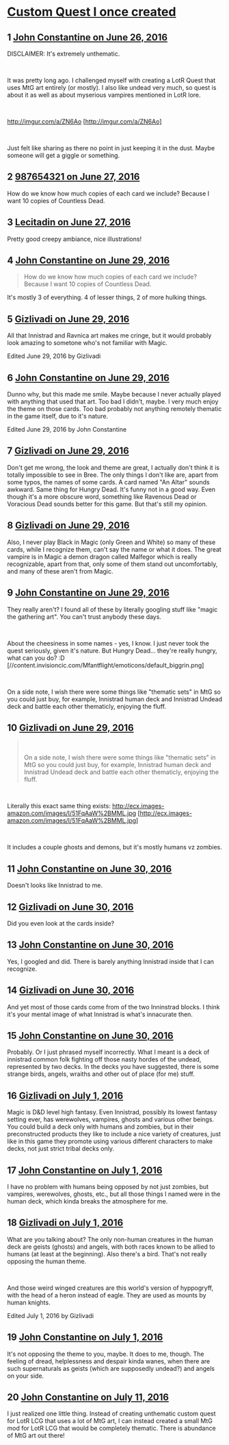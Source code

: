 # [Custom Quest I once created](https://community.fantasyflightgames.com/topic/223527-custom-quest-i-once-created/)

## 1 [John Constantine on June 26, 2016](https://community.fantasyflightgames.com/topic/223527-custom-quest-i-once-created/?do=findComment&comment=2282879)

DISCLAIMER: It's extremely unthematic.

 

It was pretty long ago. I challenged myself with creating a LotR Quest that uses MtG art entirely (or mostly). I also like undead very much, so quest is about it as well as about myserious vampires mentioned in LotR lore.

 

http://imgur.com/a/ZN6Ao [http://imgur.com/a/ZN6Ao]

 

Just felt like sharing as there no point in just keeping it in the dust. Maybe someone will get a giggle or something.

## 2 [987654321 on June 27, 2016](https://community.fantasyflightgames.com/topic/223527-custom-quest-i-once-created/?do=findComment&comment=2283778)

How do we know how much copies of each card we include? Because I want 10 copies of Countless Dead.

## 3 [Lecitadin on June 27, 2016](https://community.fantasyflightgames.com/topic/223527-custom-quest-i-once-created/?do=findComment&comment=2283840)

Pretty good creepy ambiance, nice illustrations!

## 4 [John Constantine on June 29, 2016](https://community.fantasyflightgames.com/topic/223527-custom-quest-i-once-created/?do=findComment&comment=2286620)

> How do we know how much copies of each card we include? Because I want 10 copies of Countless Dead.

It's mostly 3 of everything. 4 of lesser things, 2 of more hulking things.

## 5 [Gizlivadi on June 29, 2016](https://community.fantasyflightgames.com/topic/223527-custom-quest-i-once-created/?do=findComment&comment=2286666)

All that Innistrad and Ravnica art makes me cringe, but it would probably look amazing to sometone who's not familiar with Magic.

Edited June 29, 2016 by Gizlivadi

## 6 [John Constantine on June 29, 2016](https://community.fantasyflightgames.com/topic/223527-custom-quest-i-once-created/?do=findComment&comment=2286674)

Dunno why, but this made me smile. Maybe because I never actually played with anything that used that art. Too bad I didn't, maybe. I very much enjoy the theme on those cards. Too bad probably not anything remotely thematic in the game itself, due to it's nature.

Edited June 29, 2016 by John Constantine

## 7 [Gizlivadi on June 29, 2016](https://community.fantasyflightgames.com/topic/223527-custom-quest-i-once-created/?do=findComment&comment=2286707)

Don't get me wrong, the look and theme are great, I actually don't think it is totally impossible to see in Bree. The only things I don't like are, apart from some typos, the names of some cards. A card named "An Altar" sounds awkward. Same thing for Hungry Dead. It's funny not in a good way. Even though it's a more obscure word, something like Ravenous Dead or Voracious Dead sounds better for this game. But that's still my opinion.

## 8 [Gizlivadi on June 29, 2016](https://community.fantasyflightgames.com/topic/223527-custom-quest-i-once-created/?do=findComment&comment=2286713)

Also, I never play Black in Magic (only Green and White) so many of these cards, while I recognize them, can't say the name or what it does. The great vampire is in Magic a demon dragon called Malfegor which is really recognizable, apart from that, only some of them stand out uncomfortably, and many of these aren't from Magic. 

## 9 [John Constantine on June 29, 2016](https://community.fantasyflightgames.com/topic/223527-custom-quest-i-once-created/?do=findComment&comment=2286755)

They really aren't? I found all of these by literally googling stuff like "magic the gathering art". You can't trust anybody these days.

 

About the cheesiness in some names - yes, I know. I just never took the quest seriously, given it's nature. But Hungry Dead... they're really hungry, what can you do? :D [//content.invisioncic.com/Mfantflight/emoticons/default_biggrin.png]

 

On a side note, I wish there were some things like "thematic sets" in MtG so you could just buy, for example, Innistrad human deck and Innistrad Undead deck and battle each other thematicly, enjoying the fluff.

## 10 [Gizlivadi on June 29, 2016](https://community.fantasyflightgames.com/topic/223527-custom-quest-i-once-created/?do=findComment&comment=2287379)

>  
> 
> On a side note, I wish there were some things like "thematic sets" in MtG so you could just buy, for example, Innistrad human deck and Innistrad Undead deck and battle each other thematicly, enjoying the fluff.

 

Literally this exact same thing exists: http://ecx.images-amazon.com/images/I/51FqAaW%2BMML.jpg [http://ecx.images-amazon.com/images/I/51FqAaW%2BMML.jpg]

 

It includes a couple ghosts and demons, but it's mostly humans vz zombies.

## 11 [John Constantine on June 30, 2016](https://community.fantasyflightgames.com/topic/223527-custom-quest-i-once-created/?do=findComment&comment=2288415)

Doesn't looks like Innistrad to me.

## 12 [Gizlivadi on June 30, 2016](https://community.fantasyflightgames.com/topic/223527-custom-quest-i-once-created/?do=findComment&comment=2288433)

Did you even look at the cards inside?

## 13 [John Constantine on June 30, 2016](https://community.fantasyflightgames.com/topic/223527-custom-quest-i-once-created/?do=findComment&comment=2288444)

Yes, I googled and did. There is barely anything Innistrad inside that I can recognize. 

## 14 [Gizlivadi on June 30, 2016](https://community.fantasyflightgames.com/topic/223527-custom-quest-i-once-created/?do=findComment&comment=2288482)

And yet most of those cards come from of the two Inninstrad blocks. I think it's your mental image of what Innistrad is what's innacurate then.

## 15 [John Constantine on June 30, 2016](https://community.fantasyflightgames.com/topic/223527-custom-quest-i-once-created/?do=findComment&comment=2288500)

Probably. Or I just phrased myself incorrectly. What I meant is a deck of innistrad common folk fighting off those nasty hordes of the undead, represented by two decks. In the decks you have suggested, there is some strange birds, angels, wraiths and other out of place (for me) stuff. 

## 16 [Gizlivadi on July 1, 2016](https://community.fantasyflightgames.com/topic/223527-custom-quest-i-once-created/?do=findComment&comment=2289872)

Magic is D&D level high fantasy. Even Innistrad, possibly its lowest fantasy setting ever, has werewolves, vampires, ghosts and various other beings. You could build a deck only with humans and zombies, but in their preconstructed products they like to include a nice variety of creatures, just like in this game they promote using various different characters to make decks, not just strict tribal decks only.

## 17 [John Constantine on July 1, 2016](https://community.fantasyflightgames.com/topic/223527-custom-quest-i-once-created/?do=findComment&comment=2289948)

I have no problem with humans being opposed by not just zombies, but vampires, werewolves, ghosts, etc., but all those things I named were in the human deck, which kinda breaks the atmosphere for me.

## 18 [Gizlivadi on July 1, 2016](https://community.fantasyflightgames.com/topic/223527-custom-quest-i-once-created/?do=findComment&comment=2290017)

What are you talking about? The only non-human creatures in the human deck are geists (ghosts) and angels, with both races known to be allied to humans (at least at the beginning). Also there's a bird. That's not really opposing the human theme.

 

And those weird winged creatures are this world's version of hyppogryff, with the head of a heron instead of eagle. They are used as mounts by human knights.

Edited July 1, 2016 by Gizlivadi

## 19 [John Constantine on July 1, 2016](https://community.fantasyflightgames.com/topic/223527-custom-quest-i-once-created/?do=findComment&comment=2290059)

It's not opposing the theme to you, maybe. It does to me, though. The feeling of dread, helplessness and despair kinda wanes, when there are such supernaturals as geists (which are supposedly undead?) and angels on your side.

## 20 [John Constantine on July 11, 2016](https://community.fantasyflightgames.com/topic/223527-custom-quest-i-once-created/?do=findComment&comment=2303756)

I just realized one little thing. Instead of creating unthematic custom quest for LotR LCG that uses a lot of MtG art, I can instead created a small MtG mod for LotR LCG that would be completely thematic. There is abundance of MtG art out there!


